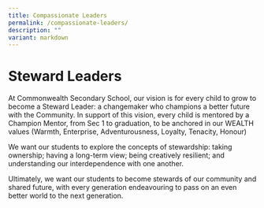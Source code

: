 ```yaml
---
title: Compassionate Leaders
permalink: /compassionate-leaders/
description: ""
variant: markdown
---
```

Steward Leaders
=====================

At Commonwealth Secondary School, our vision is for every child to grow to become a Steward Leader: a changemaker who champions a better future with the Community. In support of this vision, every child is mentored by a Champion Mentor, from Sec 1 to graduation, to be anchored in our WEALTH values (Warmth, Enterprise, Adventurousness, Loyalty, Tenacity, Honour)

We want our students to explore the concepts of stewardship: taking ownership; having a long-term view; being creatively resilient; and understanding our interdependence with one another. 

Ultimately, we want our students to become stewards of our community and shared future, with every generation endeavouring to pass on an even better world to the next generation.